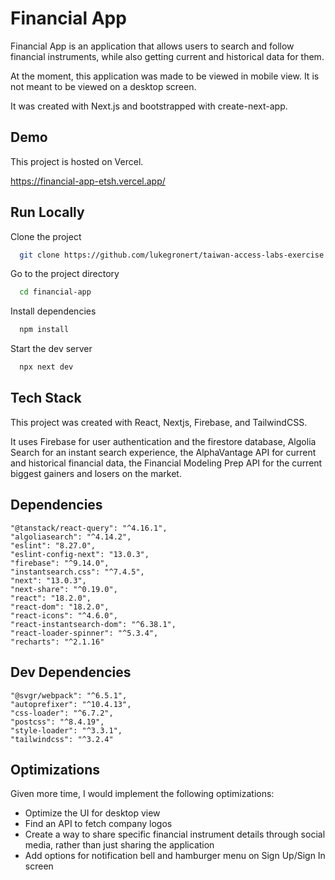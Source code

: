 # Financial App

Financial App is an application that allows users to
search and follow financial instruments, while also
getting current and historical data for them.

At the moment, this application was made to be viewed in mobile
view. It is not meant to be viewed on a desktop screen.

It was created with Next.js and bootstrapped with create-next-app.

## Demo

This project is hosted on Vercel.

https://financial-app-etsh.vercel.app/

## Run Locally

Clone the project

```bash
  git clone https://github.com/lukegronert/taiwan-access-labs-exercise.git
```

Go to the project directory

```bash
  cd financial-app
```

Install dependencies

```bash
  npm install
```

Start the dev server

```bash
  npx next dev
```

## Tech Stack

This project was created with React, Nextjs, Firebase, and TailwindCSS.

It uses Firebase for user authentication and the firestore database, Algolia Search for an instant search experience, the AlphaVantage API for current and historical financial data, the Financial Modeling Prep API for the current biggest gainers and losers on the market.

## Dependencies

    "@tanstack/react-query": "^4.16.1",
    "algoliasearch": "^4.14.2",
    "eslint": "8.27.0",
    "eslint-config-next": "13.0.3",
    "firebase": "^9.14.0",
    "instantsearch.css": "^7.4.5",
    "next": "13.0.3",
    "next-share": "^0.19.0",
    "react": "18.2.0",
    "react-dom": "18.2.0",
    "react-icons": "^4.6.0",
    "react-instantsearch-dom": "^6.38.1",
    "react-loader-spinner": "^5.3.4",
    "recharts": "^2.1.16"

## Dev Dependencies

    "@svgr/webpack": "^6.5.1",
    "autoprefixer": "^10.4.13",
    "css-loader": "^6.7.2",
    "postcss": "^8.4.19",
    "style-loader": "^3.3.1",
    "tailwindcss": "^3.2.4"

## Optimizations

Given more time, I would implement the following optimizations:

- Optimize the UI for desktop view
- Find an API to fetch company logos
- Create a way to share specific financial instrument details through social media, rather than just sharing the application
- Add options for notification bell and hamburger menu on Sign Up/Sign In screen
